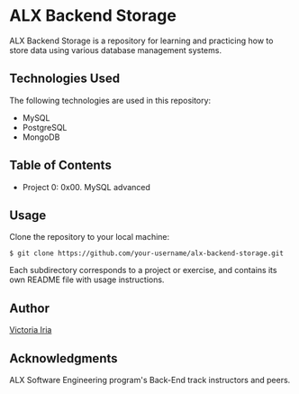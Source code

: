 # ALX Backend Storage
ALX Backend Storage is a repository for learning and practicing how to store data using various database management systems.

## Technologies Used
The following technologies are used in this repository:

- MySQL
- PostgreSQL
- MongoDB

## Table of Contents
- Project 0: 0x00. MySQL advanced

## Usage
Clone the repository to your local machine:

```
$ git clone https://github.com/your-username/alx-backend-storage.git
```
Each subdirectory corresponds to a project or exercise, and contains its own README file with usage instructions.

## Author
[Victoria Iria](http://github.com/EseVic)

## Acknowledgments
ALX Software Engineering program's Back-End track instructors and peers.
